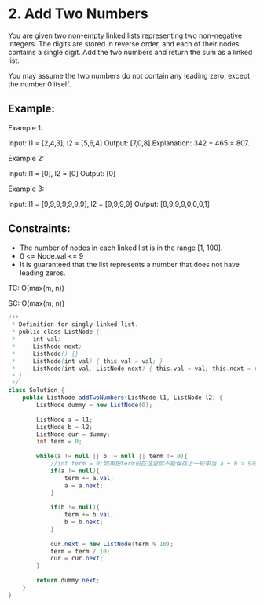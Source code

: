 # 2. Add Two Numbers

You are given two non-empty linked lists representing two non-negative integers. The digits are stored in reverse order, and each of their nodes contains a single digit. Add the two numbers and return the sum as a linked list.

You may assume the two numbers do not contain any leading zero, except the number 0 itself.

## Example:
Example 1:

Input: l1 = [2,4,3], l2 = [5,6,4]
Output: [7,0,8]
Explanation: 342 + 465 = 807.

Example 2:

Input: l1 = [0], l2 = [0]
Output: [0]

Example 3:

Input: l1 = [9,9,9,9,9,9,9], l2 = [9,9,9,9]
Output: [8,9,9,9,0,0,0,1]

## Constraints:
+ The number of nodes in each linked list is in the range [1, 100].
+ 0 <= Node.val <= 9
+ It is guaranteed that the list represents a number that does not have leading zeros.

TC: O(max(m, n))

SC: O(max(m, n))

```java
/**
 * Definition for singly-linked list.
 * public class ListNode {
 *     int val;
 *     ListNode next;
 *     ListNode() {}
 *     ListNode(int val) { this.val = val; }
 *     ListNode(int val, ListNode next) { this.val = val; this.next = next; }
 * }
 */
class Solution {
    public ListNode addTwoNumbers(ListNode l1, ListNode l2) {
        ListNode dummy = new ListNode(0);
        
        ListNode a = l1;
        ListNode b = l2;
        ListNode cur = dummy;
        int term = 0;
        
        while(a != null || b != null || term != 0){
            //int term = 0;如果把term设在这里就不能保存上一轮中当 a + b > 9时余下来的数字了。
            if(a != null){
                term += a.val;
                a = a.next;
            }
            
            if(b != null){
                term += b.val;
                b = b.next;
            }
            
            cur.next = new ListNode(term % 10);
            term = term / 10;
            cur = cur.next;
        }
        
        return dummy.next;
    }
}
